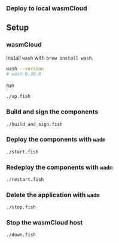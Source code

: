 ### Deploy to local wasmCloud

## Setup

### wasmCloud

Install `wash` with `brew install wash`.

```bash
wash --version
# wash 0.30.0
```

run

```bash
./up.fish
```

### Build and sign the components

```bash
./build_and_sign.fish
```

### Deploy the components with `wadm`

```bash
./start.fish
```

### Redeploy the components with `wadm`

```bash
./restart.fish
```

### Delete the application with `wadm`

```bash
./stop.fish
```

### Stop the wasmCloud host

```bash
./down.fish
```
